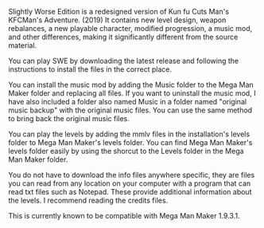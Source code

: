 Slightly Worse Edition is a redesigned version of Kun fu Cuts Man's KFCMan's Adventure. (2019) It contains new level design, weapon rebalances, a new playable character, modified progression, a music mod, and other differences, making it significantly different from the source material.

You can play SWE by downloading the latest release and following the instructions to install the files in the correct place. 

You can install the music mod by adding the Music folder to the Mega Man Maker folder and replacing all files. If you want to uninstall the music mod, I have also included a folder also named Music in a folder named "original music backup" with the original music files. You can use the same method to bring back the original music files.

You can play the levels by adding the mmlv files in the installation's levels folder to Mega Man Maker's levels folder. You can find Mega Man Maker's levels folder easily by using the shorcut to the Levels folder in the Mega Man Maker folder.

You do not have to download the info files anywhere specific, they are files you can read from any location on your computer with a program that can read txt files such as Notepad. These provide additional information about the levels. I recommend reading the credits files.

This is currently known to be compatible with Mega Man Maker 1.9.3.1.
